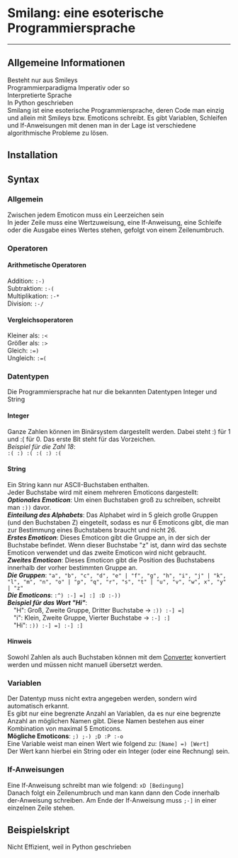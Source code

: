 # Smilang: eine esoterische Programmiersprache
***
## Allgemeine Informationen
Besteht nur aus Smileys  
Programmierparadigma Imperativ oder so  
Interpretierte Sprache  
In Python geschrieben  
Smilang ist eine esoterische Programmiersprache, deren Code man einzig und allein mit Smileys bzw. Emoticons schreibt. Es gibt Variablen, Schleifen und If-Anweisungen mit denen man in der Lage ist verschiedene algorithmische Probleme zu lösen.
## Installation
## Syntax
### Allgemein
Zwischen jedem Emoticon muss ein Leerzeichen sein  
In jeder Zeile muss eine Wertzuweisung, eine If-Anweisung, eine Schleife oder die Ausgabe eines Wertes stehen, gefolgt von einem Zeilenumbruch.  
### Operatoren
#### Arithmetische Operatoren
Addition: `:-)`  
Subtraktion: `:-(`  
Multiplikation: `:-*`  
Division: `:-/`  
#### Vergleichsoperatoren
Kleiner als: `:<`  
Größer als: `:>`  
Gleich: `:=)`  
Ungleich: `:=(`  
### Datentypen
Die Programmiersprache hat nur die bekannten Datentypen Integer und String
#### Integer
Ganze Zahlen können im Binärsystem dargestellt werden. Dabei steht :) für 1 und :( für 0. Das erste Bit steht für das Vorzeichen.  
_Beispiel für die Zahl 18_:  
`:( :) :( :( :) :(`
#### String
Ein String kann nur ASCII-Buchstaben enthalten.  
Jeder Buchstabe wird mit einem mehreren Emoticons dargestellt:  
_**Optionales Emoticon**_: Um einen Buchstaben groß zu schreiben, schreibt man `:))` davor.  
_**Einteilung des Alphabets**_: Das Alphabet wird in 5 gleich große Gruppen (und den Buchstaben Z) eingeteilt, sodass es nur 6 Emoticons gibt, die man zur Bestimmung eines Buchstabens braucht und nicht 26.  
_**Erstes Emoticon**_: Dieses Emoticon gibt die Gruppe an, in der sich der Buchstabe befindet. Wenn dieser Buchstabe "z" ist, dann wird das sechste Emoticon verwendet und das zweite Emoticon wird nicht gebraucht.  
_**Zweites Emoticon**_: Dieses Emoticon gibt die Position des Buchstabens innerhalb der vorher bestimmten Gruppe an.  
_**Die Gruppen**_: `"a", "b", "c", "d", "e" | "f", "g", "h", "i", "j" | "k", "l", "m", "n", "o" | "p", "q", "r", "s", "t" | "u", "v", "w", x", "y" | "z"`  
_**Die Emoticons**_: `:^) :-] =] :] :D :-))`  
_**Beispiel für das Wort "Hi"**_:  
&emsp;"H": Groß, Zweite Gruppe, Dritter Buchstabe &rarr; `:)) :-] =]`  
&emsp;"i": Klein, Zweite Gruppe, Vierter Buchstabe &rarr; `:-] :]`  
&emsp;"Hi": `:)) :-] =] :-] :]`
#### Hinweis
Sowohl Zahlen als auch Buchstaben können mit dem [Converter](converter.py) konvertiert werden und müssen nicht manuell übersetzt werden.
### Variablen
Der Datentyp muss nicht extra angegeben werden, sondern wird automatisch erkannt.  
Es gibt nur eine begrenzte Anzahl an Variablen, da es nur eine begrenzte Anzahl an möglichen Namen gibt. Diese Namen bestehen aus einer Kombination von maximal 5 Emoticons.  
**Mögliche Emoticons**: `;) ;-) ;D :P :-o`  
Eine Variable weist man einen Wert wie folgend zu:
`[Name] =) [Wert]`  
Der Wert kann hierbei ein String oder ein Integer (oder eine Rechnung) sein.
### If-Anweisungen
Eine If-Anweisung schreibt man wie folgend:
`xD [Bedingung]`  
Danach folgt ein Zeilenumbruch und man kann dann den Code innerhalb der-Anweisung schreiben. Am Ende der If-Anweisung muss `;-]` in einer einzelnen Zeile stehen.


## Beispielskript

Nicht Effizient, weil in Python geschrieben
